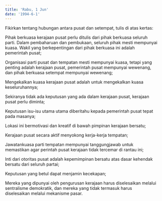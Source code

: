 ```yaml
---
title: 'Rabu, 1 Jun'
date: '1994-6-1'
---
```


Fikirkan tentang hubungan antara pusat dan setempat, tulis di atas kertas:

Pihak berkuasa kerajaan pusat perlu ditulis dari pihak berkuasa seluruh parti. Dalam pembaharuan dan pembukaan, seluruh pihak mesti mempunyai kuasa. Wakil yang berkepentingan dari pihak berkuasa ini adalah pemerintah pusat;

Organisasi parti pusat dan tempatan mesti mempunyai kuasa, tetapi yang penting adalah kerajaan pusat, pemerintah pusat mempunyai wewenang, dan pihak berkuasa setempat mempunyai wewenang;

Mengekalkan kuasa kerajaan pusat adalah untuk mengekalkan kuasa keseluruhannya;

Sekiranya tidak ada keputusan yang ada dalam kerajaan pusat, kerajaan pusat perlu diminta;

Keputusan isu-isu utama utama diberitahu kepada pemerintah pusat tepat pada masanya;

Lokasi ini bermotivasi dan kreatif di bawah pimpinan kerajaan bersatu;

Kerajaan pusat secara aktif menyokong kerja-kerja tempatan;

Jawatankuasa parti tempatan mempunyai tanggungjawab untuk memastikan agar perintah pusat kerajaan tidak tercemar di rantau ini;

Inti dari otoritas pusat adalah kepemimpinan bersatu atas dasar kehendak bersatu dari seluruh partai;

Keputusan yang betul dapat menjamin kecekapan;

Mereka yang dipunyai oleh pengurusan kerajaan harus diselesaikan melalui sentralisme demokratik, dan mereka yang tidak termasuk harus diselesaikan melalui mekanisme pasar.

